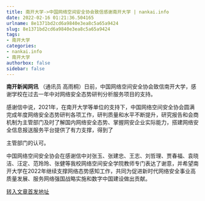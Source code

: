 ```yaml
---
title: 南开大学->中国网络空间安全协会致信感谢南开大学 | nankai.info
date: 2022-02-16 01:21:36.504165
urlname: 8e1371bd2cd6a9840e3ea8c5a65a9424
slug: 8e1371bd2cd6a9840e3ea8c5a65a9424
tags: 
- 南开大学
categories:
- nankai.info
- 南开大学
authorbox: false
sidebar: false
---
```

**南开新闻网讯** （通讯员 高雨桐）日前，中国网络空间安全协会致信南开大学，感谢学校在过去一年中对网络安全态势研判分析服务项目的支持。

感谢信中说，2021年，在南开大学等单位的支持下，中国网络空间安全协会圆满完成年度网络安全态势研判各项工作，研判质量和水平不断提升，研究报告和会商机制为主管部门及时了解国内网络安全态势、掌握网安企业实际能力，搭建网络安全信息报送服务平台提供了有力支撑，得到了
<!--more-->
主管部门的认可。

中国网络空间安全协会在感谢信中对张玉、张建忠、王志、刘哲理、贾春福、袁晓洁、汪定、范玲玲、张健等我校网络空间安全学院教师专门表达了谢意，并希望南开大学在2022年继续支撑网络态势感知工作，共同为促进新时代网络安全事业高质量发展、服务网络强国战略实施和数字中国建设做出贡献。



[转入文章首发地址](http://news.nankai.edu.cn/ywsd/system/2022/02/13/030050257.shtml)